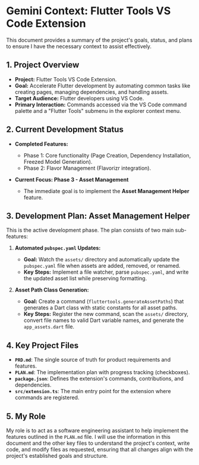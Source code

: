 # Gemini Context: Flutter Tools VS Code Extension

This document provides a summary of the project's goals, status, and plans to ensure I have the necessary context to assist effectively.

## 1. Project Overview

- **Project:** Flutter Tools VS Code Extension.
- **Goal:** Accelerate Flutter development by automating common tasks like creating pages, managing dependencies, and handling assets.
- **Target Audience:** Flutter developers using VS Code.
- **Primary Interaction:** Commands accessed via the VS Code command palette and a "Flutter Tools" submenu in the explorer context menu.

## 2. Current Development Status

- **Completed Features:**
    - Phase 1: Core functionality (Page Creation, Dependency Installation, Freezed Model Generation).
    - Phase 2: Flavor Management (Flavorizr integration).

- **Current Focus: Phase 3 - Asset Management**
    - The immediate goal is to implement the **Asset Management Helper** feature.

## 3. Development Plan: Asset Management Helper

This is the active development phase. The plan consists of two main sub-features:

1.  **Automated `pubspec.yaml` Updates:**
    - **Goal:** Watch the `assets/` directory and automatically update the `pubspec.yaml` file when assets are added, removed, or renamed.
    - **Key Steps:** Implement a file watcher, parse `pubspec.yaml`, and write the updated asset list while preserving formatting.

2.  **Asset Path Class Generation:**
    - **Goal:** Create a command (`fluttertools.generateAssetPaths`) that generates a Dart class with static constants for all asset paths.
    - **Key Steps:** Register the new command, scan the `assets/` directory, convert file names to valid Dart variable names, and generate the `app_assets.dart` file.

## 4. Key Project Files

- **`PRD.md`**: The single source of truth for product requirements and features.
- **`PLAN.md`**: The implementation plan with progress tracking (checkboxes).
- **`package.json`**: Defines the extension's commands, contributions, and dependencies.
- **`src/extension.ts`**: The main entry point for the extension where commands are registered.

## 5. My Role

My role is to act as a software engineering assistant to help implement the features outlined in the `PLAN.md` file. I will use the information in this document and the other key files to understand the project's context, write code, and modify files as requested, ensuring that all changes align with the project's established goals and structure.
